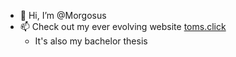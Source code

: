 - 👋 Hi, I’m @Morgosus
- 📫 Check out my ever evolving website [toms.click](https://www.toms.click)
    - It's also my bachelor thesis
<!---
Morgosus/Morgosus is a ✨ special ✨ repository because its `README.md` (this file) appears on your GitHub profile.
You can click the Preview link to take a look at your changes.
--->
